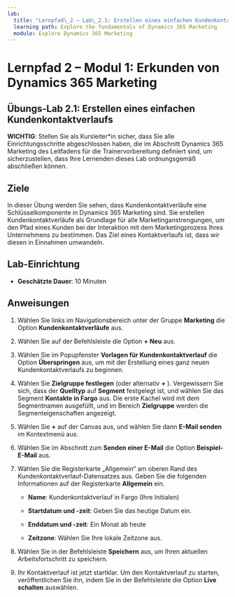 ```yaml
---
lab:
  title: "Lernpfad\_2 – Lab\_2.1: Erstellen eines einfachen Kundenkontaktverlaufs"
  learning path: Explore the fundamentals of Dynamics 365 Marketing
  module: Explore Dynamics 365 Marketing
---
```


Lernpfad 2 – Modul 1: Erkunden von Dynamics 365 Marketing
========================

## Übungs-Lab 2.1: Erstellen eines einfachen Kundenkontaktverlaufs

**WICHTIG**: Stellen Sie als Kursleiter*in sicher, dass Sie alle Einrichtungsschritte abgeschlossen haben, die im Abschnitt Dynamics 365 Marketing des Leitfadens für die Trainervorbereitung definiert sind, um sicherzustellen, dass Ihre Lernenden dieses Lab ordnungsgemäß abschließen können.   

## Ziele

In dieser Übung werden Sie sehen, dass Kundenkontaktverläufe eine Schlüsselkomponente in Dynamics 365 Marketing sind. Sie erstellen Kundenkontaktverläufe als Grundlage für alle Marketinganstrengungen, um den Pfad eines Kunden bei der Interaktion mit dem Marketingprozess Ihres Unternehmens zu bestimmen. Das Ziel eines Kontaktverlaufs ist, dass wir diesen in Einnahmen umwandeln. 

## Lab-Einrichtung

  - **Geschätzte Dauer**: 10 Minuten

## Anweisungen
1. Wählen Sie links im Navigationsbereich unter der Gruppe **Marketing** die Option **Kundenkontaktverläufe** aus.

2. Wählen Sie auf der Befehlsleiste die Option **+ Neu** aus.

3. Wählen Sie im Popupfenster **Vorlagen für Kundenkontaktverlauf** die Option **Überspringen** aus, um mit der Erstellung eines ganz neuen Kundenkontaktverlaufs zu beginnen.
4. Wählen Sie **Zielgruppe festlegen** (oder alternativ **+** ). Vergewissern Sie sich, dass der **Quelltyp** auf **Segment** festgelegt ist, und wählen Sie das Segment **Kontakte in Fargo** aus. Die erste Kachel wird mit dem Segmentnamen ausgefüllt, und im Bereich **Zielgruppe** werden die Segmenteigenschaften angezeigt.

5. Wählen Sie **+** auf der Canvas aus, und wählen Sie dann **E-Mail senden** im Kontextmenü aus.

6. Wählen Sie im Abschnitt zum **Senden einer E-Mail** die Option **Beispiel-E-Mail** aus.

7. Wählen Sie die Registerkarte „Allgemein“ am oberen Rand des Kundenkontaktverlauf-Datensatzes aus. Geben Sie die folgenden Informationen auf der Registerkarte **Allgemein** ein.

    - **Name**: Kundenkontaktverlauf in Fargo (Ihre Initialen) 

    - **Startdatum und -zeit**: Geben Sie das heutige Datum ein.

    - **Enddatum und -zeit**: Ein Monat ab heute

    - **Zeitzone**: Wählen Sie Ihre lokale Zeitzone aus.

8. Wählen Sie in der Befehlsleiste **Speichern** aus, um Ihren aktuellen Arbeitsfortschritt zu speichern.

9. Ihr Kontaktverlauf ist jetzt startklar. Um den Kontaktverlauf zu starten, veröffentlichen Sie ihn, indem Sie in der Befehlsleiste die Option **Live schalten** auswählen.

